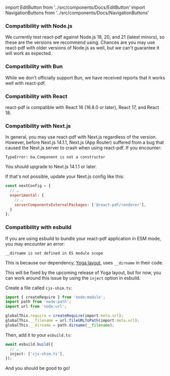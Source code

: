 import EditButton from '../src/components/Docs/EditButton'
import NavigationButtons from '../src/components/Docs/NavigationButtons'

### Compatibility with Node.js

We currently test react-pdf against Node.js 18, 20, and 21 (latest minors), so these are the versions we recommend using. Chances are you may use react-pdf with older versions of Node.js as well, but we can't guarantee it will work as expected.

### Compatibility with Bun

While we don't officially support Bun, we have received reports that it works well with react-pdf.

### Compatibility with React

react-pdf is compatible with React 16 (16.8.0 or later), React 17, and React 18.

### Compatibility with Next.js

In general, you may use react-pdf with Next.js regardless of the version. However, before Next.js 14.1.1, Next.js (App Router) suffered from a bug that caused the Next.js server to crash when using react-pdf. If you encounter:

```
TypeError: ba.Component is not a constructor
```

You should upgrade to Next.js 14.1.1 or later.

If that's not possible, update your Next.js config like this:

```js
const nextConfig = {
  // …
  experimental: {
    // …
    serverComponentsExternalPackages: ['@react-pdf/renderer'],
  }
};
```

### Compatibility with esbuild

If you are using esbuild to bundle your react-pdf application in ESM mode, you may encounter an error:

```
__dirname is not defined in ES module scope
```

This is because our dependency, [Yoga layout](https://yogalayout.com/), uses `__dirname` in their code.

This will be fixed by the upcoming release of Yoga layout, but for now, you can work around this issue by using the `inject` option in esbuild.

Create a file called `cjs-shim.ts`:

```ts
import { createRequire } from 'node:module';
import path from 'node:path';
import url from 'node:url';

globalThis.require = createRequire(import.meta.url);
globalThis.__filename = url.fileURLToPath(import.meta.url);
globalThis.__dirname = path.dirname(__filename);
```

Then, add it to your `esbuild.ts`:

```ts
await esbuild.build({
  // …
  inject: ['cjs-shim.ts'],
});
```

And you should be good to go!

<NavigationButtons
  nextSrc="/rendering-process"
  nextText="Rendering process"
/>
